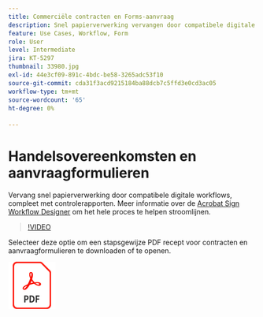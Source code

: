 ```yaml
---
title: Commerciële contracten en Forms-aanvraag
description: Snel papierverwerking vervangen door compatibele digitale workflows, compleet met auditrapporten
feature: Use Cases, Workflow, Form
role: User
level: Intermediate
jira: KT-5297
thumbnail: 33980.jpg
exl-id: 44e3cf09-891c-4bdc-be58-3265adc53f10
source-git-commit: cda31f3acd9215184ba88dcb7c5ffd3e0cd3ac05
workflow-type: tm+mt
source-wordcount: '65'
ht-degree: 0%

---
```


# Handelsovereenkomsten en aanvraagformulieren

Vervang snel papierverwerking door compatibele digitale workflows, compleet met controlerapporten. Meer informatie over de [Acrobat Sign Workflow Designer](../admin/building-a-custom-workflow.md) om het hele proces te helpen stroomlijnen.

>[!VIDEO](https://video.tv.adobe.com/v/33980?quality=12&learn=on&hidetitle=true)

Selecteer deze optie om een stapsgewijze PDF recept voor contracten en aanvraagformulieren te downloaden of te openen.

[![Download PDF Recipe](../assets/acrobat_PDF_96.png)](../assets/adobe-sign_set_up_a_workflow_use_case.pdf)
